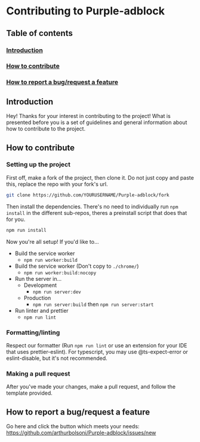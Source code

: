 # Contributing to Purple-adblock

## Table of contents

### [Introduction](#introduction)

### [How to contribute](#how-to-contribute)

### [How to report a bug/request a feature](#how-to-report-a-bugrequest-a-feature)

## Introduction

Hey! Thanks for your interest in contributing to the project! What is presented before you is a set of guidelines and general information about how to contribute to the project.

## How to contribute

### Setting up the project

First off, make a fork of the project, then clone it. Do not just copy and paste this, replace the repo with your fork's url.

```bash
git clone https://github.com/YOURUSERNAME/Purple-adblock/fork
```

Then install the dependencies. There's no need to individually run `npm install` in the different sub-repos, theres a preinstall script that does that for you.

```bash
npm run install
```

Now you're all setup! If you'd like to...

- Build the service worker
  - `npm run worker:build`
- Build the service worker (Don't copy to `./chrome/`)
  - `npm run worker:build:nocopy`
- Run the server in...
  - Development
    - `npm run server:dev`
  - Production
    - `npm run server:build` then `npm run server:start`
- Run linter and prettier
  - `npm run lint`

### Formatting/linting

Respect our formatter (Run `npm run lint` or use an extension for your IDE that uses prettier-eslint). For typescript, you may use @ts-expect-error or eslint-disable, but it's not recommended.

### Making a pull request

After you've made your changes, make a pull request, and follow the template provided.

## How to report a bug/request a feature

Go here and click the button which meets your needs: <https://github.com/arthurbolsoni/Purple-adblock/issues/new>